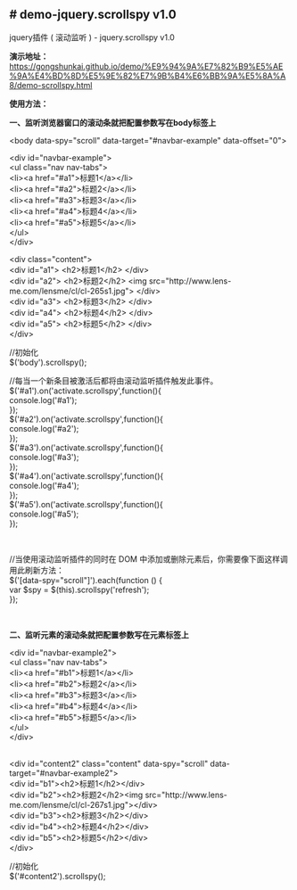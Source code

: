 ﻿<h2># demo-jquery.scrollspy v1.0</h2>
<p>jquery插件 ( 滚动监听  ) - jquery.scrollspy v1.0</p>
<p><b>演示地址：</b><a href="https://gongshunkai.github.io/demo/%E9%94%9A%E7%82%B9%E5%AE%9A%E4%BD%8D%E5%9E%82%E7%9B%B4%E6%BB%9A%E5%8A%A8/demo-scrollspy.html">https://gongshunkai.github.io/demo/%E9%94%9A%E7%82%B9%E5%AE%9A%E4%BD%8D%E5%9E%82%E7%9B%B4%E6%BB%9A%E5%8A%A8/demo-scrollspy.html</a></p>
<p><b>使用方法：</b></p>
<p><strong>一、监听浏览器窗口的滚动条就把配置参数写在body标签上</strong></p>
<p>&#60;body data-spy="scroll" data-target="#navbar-example" data-offset="0"&#62;</p>
<p>&#60;div id="navbar-example"&#62;<br>
  &#60;ul class="nav nav-tabs"&#62;<br>
  &#60;li&#62;&#60;a href="#a1"&#62;标题1&#60;/a&#62;&#60;/li&#62;<br>
  &#60;li&#62;&#60;a href="#a2"&#62;标题2&#60;/a&#62;&#60;/li&#62;<br>
  &#60;li&#62;&#60;a href="#a3"&#62;标题3&#60;/a&#62;&#60;/li&#62;
  <br>
  &#60;li&#62;&#60;a href="#a4"&#62;标题4&#60;/a&#62;&#60;/li&#62;
  <br>
  &#60;li&#62;&#60;a href="#a5"&#62;标题5&#60;/a&#62;&#60;/li&#62;<br>
  &#60;/ul&#62;
  <br>
  &#60;/div&#62;</p>
<p> &#60;div class="content"&#62;
  <br>
  &#60;div id="a1"&#62;
  &#60;h2&#62;标题1&#60;/h2&#62;
  &#60;/div&#62;<br>
  &#60;div id="a2"&#62;
  &#60;h2&#62;标题2&#60;/h2&#62;
  &#60;img src="http://www.lens-me.com/lensme/cl/cl-265s1.jpg"&#62;
  &#60;/div&#62;<br>
  &#60;div id="a3"&#62;
  &#60;h2&#62;标题3&#60;/h2&#62;
  &#60;/div&#62;<br>
  &#60;div id="a4"&#62;
  &#60;h2&#62;标题4&#60;/h2&#62;
  &#60;/div&#62;<br>
  &#60;div id="a5"&#62;
  &#60;h2&#62;标题5&#60;/h2&#62;
  &#60;/div&#62;<br>
  &#60;/div&#62;</p>
<p>//初始化<br>
$('body').scrollspy();</p>
<p>//每当一个新条目被激活后都将由滚动监听插件触发此事件。<br>
  $('#a1').on('activate.scrollspy',function(){<br>
console.log('#a1');<br>
});<br>
$('#a2').on('activate.scrollspy',function(){<br>
console.log('#a2');<br>
});<br>
$('#a3').on('activate.scrollspy',function(){<br>
console.log('#a3');<br>
});<br>
$('#a4').on('activate.scrollspy',function(){<br>
console.log('#a4');<br>
});<br>
$('#a5').on('activate.scrollspy',function(){<br>
console.log('#a5');<br>
});</p>
<p>&nbsp;</p>
<p>//当使用滚动监听插件的同时在 DOM 中添加或删除元素后，你需要像下面这样调用此刷新方法：<br>
$('[data-spy=&quot;scroll&quot;]').each(function () {<br>
var $spy = $(this).scrollspy('refresh');<br>
});</p>
<p>&nbsp;</p>
<p><strong>二、监听元素的滚动条就把配置参数写在元素标签上</strong></p>
<p>&lt;div id=&quot;navbar-example2&quot;&gt;<br>
&lt;ul class=&quot;nav nav-tabs&quot;&gt;<br>
&lt;li&gt;&lt;a href=&quot;#b1&quot;&gt;标题1&lt;/a&gt;&lt;/li&gt;<br>
&lt;li&gt;&lt;a href=&quot;#b2&quot;&gt;标题2&lt;/a&gt;&lt;/li&gt;<br>
&lt;li&gt;&lt;a href=&quot;#b3&quot;&gt;标题3&lt;/a&gt;&lt;/li&gt;<br>
&lt;li&gt;&lt;a href=&quot;#b4&quot;&gt;标题4&lt;/a&gt;&lt;/li&gt;<br>
&lt;li&gt;&lt;a href=&quot;#b5&quot;&gt;标题5&lt;/a&gt;&lt;/li&gt;<br>
&lt;/ul&gt;<br>
&lt;/div&gt;</p>
<p><br>
  &lt;div id=&quot;content2&quot; class=&quot;content&quot; data-spy=&quot;scroll&quot; data-target=&quot;#navbar-example2&quot;&gt;<br>
  &lt;div id=&quot;b1&quot;&gt;&lt;h2&gt;标题1&lt;/h2&gt;&lt;/div&gt;<br>
  &lt;div id=&quot;b2&quot;&gt;&lt;h2&gt;标题2&lt;/h2&gt;&lt;img src=&quot;http://www.lens-me.com/lensme/cl/cl-267s1.jpg&quot;&gt;&lt;/div&gt;<br>
  &lt;div id=&quot;b3&quot;&gt;&lt;h2&gt;标题3&lt;/h2&gt;&lt;/div&gt;<br>
  &lt;div id=&quot;b4&quot;&gt;&lt;h2&gt;标题4&lt;/h2&gt;&lt;/div&gt;<br>
  &lt;div id=&quot;b5&quot;&gt;&lt;h2&gt;标题5&lt;/h2&gt;&lt;/div&gt;<br>
  &lt;/div&gt;</p>
<p>//初始化<br>
  $('#content2').scrollspy();</p>